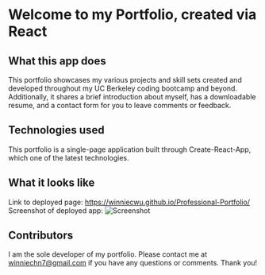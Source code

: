 # Welcome to my Portfolio, created via React

## What this app does

This portfolio showcases my various projects and skill sets created and developed throughout my UC Berkeley coding bootcamp and beyond. Additionally, it shares a brief introduction about myself, has a downloadable resume, and a contact form for you to leave comments or feedback.

## Technologies used

This portfolio is a single-page application built through Create-React-App, which one of the latest technologies.

## What it looks like

Link to deployed page: https://winniecwu.github.io/Professional-Portfolio/
Screenshot of deployed app:
![Screenshot](https://user-images.githubusercontent.com/95206117/176830656-1ed9e4a1-2e12-43d3-8971-76c6f7513e15.JPG)

## Contributors

I am the sole developer of my portfolio. Please contact me at winniechn7@gmail.com if you have any questions or comments. Thank you!
